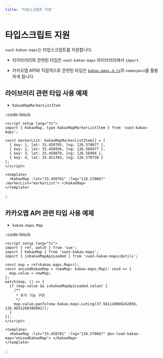 ```yaml
---
title: '타입스크립트 지원'
---
```


# 타입스크립트 지원

`vue3-kakao-maps`는 타입스크립트를 지원합니다.

- 라이브러리와 관련된 타입은 `vue3-kakao-maps` 라이브러리에서 `import`.

- 카카오맵 API와 직접적으로 관련된 타입은 [`kakao.maps.d.ts`](https://www.npmjs.com/package/kakao.maps.d.ts)의 `namespace`를 활용하게 됩니다.

## 라이브러리 관련 타입 사용 예제

- `KakaoMapMarkerListItem`

::code-block

```vue
<script setup lang="ts">
import { KakaoMap, type KakaoMapMarkerListItem } from 'vue3-kakao-maps';

const markerList: KakaoMapMarkerListItem[] = [
  { key: 1, lat: 33.450705, lng: 126.570677 },
  { key: 2, lat: 33.450936, lng: 126.569477 },
  { key: 3, lat: 33.450879, lng: 126.56994 },
  { key: 4, lat: 33.451393, lng: 126.570738 }
];
</script>

<template>
  <KakaoMap :lat="33.450701" :lng="126.570667" :markerList="markerList"> </KakaoMap>
</template>
```

::

## 카카오맵 API 관련 타입 사용 예제

- `kakao.maps.Map`

::code-block

```vue
<script setup lang="ts">
import { ref, watch } from 'vue';
import { KakaoMap } from 'vue3-kakao-maps';
import { isKakaoMapApiLoaded } from 'vue3-kakao-maps/@utils';

const map = ref<kakao.maps.Map>();
const onLoadKakaoMap = (newMap: kakao.maps.Map): void => {
  map.value = newMap;
};
watch(map, () => {
  if (map.value && isKakaoMapApiLoaded.value) {
    /**
     * 추가 기능 구현
     */
    map.value.panTo(new kakao.maps.LatLng(37.561110808242056, 126.9831268386891));
  }
});
</script>

<template>
  <KakaoMap :lat="33.450701" :lng="126.570667" @on-load-kakao-map="onLoadKakaoMap"> </KakaoMap>
</template>
```

::
